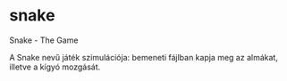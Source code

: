 # snake
Snake - The Game

A Snake nevű játék szimulációja: bemeneti fájlban kapja meg az almákat, illetve a kígyó mozgását.
